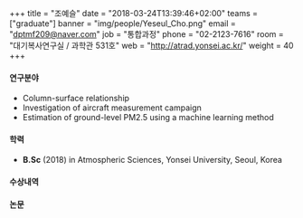 +++
title = "조예슬"
date = "2018-03-24T13:39:46+02:00"
teams = ["graduate"]
banner = "img/people/Yeseul_Cho.png"
email = "dptmf209@naver.com"
job = "통합과정"
phone = "02-2123-7616"
room = "대기복사연구실 / 과학관 531호"
web = "http://atrad.yonsei.ac.kr/"
weight = 40
+++

#### 연구분야
+ Column-surface relationship
+ Investigation of aircraft measurement campaign
+ Estimation of ground-level PM2.5 using a machine learning method

#### 학력
 + **B.Sc** (2018) in Atmospheric Sciences, Yonsei University, Seoul, Korea

#### 수상내역

#### 논문
